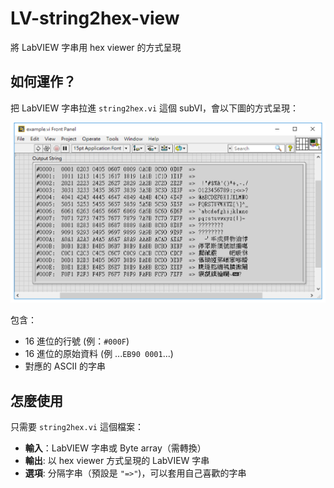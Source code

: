 LV-string2hex-view
==

將 LabVIEW 字串用 hex viewer 的方式呈現

## 如何運作？

把 LabVIEW 字串拉進 `string2hex.vi` 這個 subVI，會以下圖的方式呈現：

![](example_screen.png)

包含：

- 16 進位的行號 (例：`#000F`)
- 16 進位的原始資料 (例 ...`EB90 0001`...)
- 對應的 ASCII 的字串

## 怎麼使用

只需要 `string2hex.vi` 這個檔案：

- **輸入**：LabVIEW 字串或 Byte array（需轉換）
- **輸出**: 以 hex viewer 方式呈現的 LabVIEW 字串
- **選項**: 分隔字串（預設是 `"=>"`)，可以套用自己喜歡的字串
